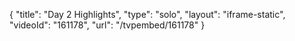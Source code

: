 {
    "title": "Day 2 Highlights",
    "type": "solo",
    "layout": "iframe-static",
    "videoId": "161178",
    "url": "\/tvpembed\/161178"
}